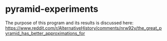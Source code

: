 # pyramid-experiments
The purpose of this program and its results is discussed here: https://www.reddit.com/r/AlternativeHistory/comments/nrw92y/the_great_pyramid_has_better_approximations_for
